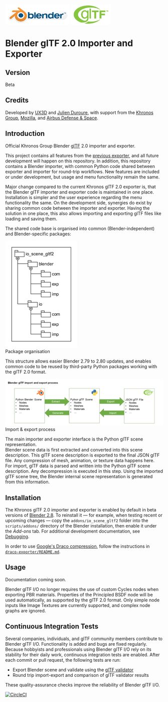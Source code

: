[![Blender](misc/Blender_logo.png)](http://www.blender.org/) [![glTF](misc/glTF_logo.png)](https://www.khronos.org/gltf/)  

Blender glTF 2.0 Importer and Exporter
======================================

Version
-------

Beta

Credits
-------

Developed by [UX3D](http://www.ux3d.io/) and [Julien Duroure](http://julienduroure.com/), with support from the [Khronos Group](https://www.khronos.org/), [Mozilla](https://www.mozilla.org/), and [Airbus Defense & Space](https://www.airbus.com/space.html).

Introduction
------------

Official Khronos Group Blender [glTF](https://www.khronos.org/gltf/) 2.0 importer and exporter.  

This project contains all features from the [previous exporter](https://github.com/KhronosGroup/glTF-Blender-Exporter), and all future development will happen on this repository. In addition, this repository contains a Blender importer, with common Python code shared between exporter and importer for round-trip workflows. New features are included or under development, but usage and menu functionality remain the same.

Major change compared to the current Khronos glTF 2.0 exporter is, that the Blender glTF importer and exporter code is maintained in one place. Installation is simpler and the user experience regarding the menu functionality the same. On the development side, synergies do exist by sharing common code between the importer and exporter. Having the solution in one place, this also allows importing and exporting glTF files like loading and saving them.

The shared code base is organised into common (Blender-independent) and Blender-specific packages:  

![Packages](docs/packages.png)  
Package organisation  

This structure allows easier Blender 2.79 to 2.80 updates, and enables common code to be reused by third-party Python packages working with the glTF 2.0 format.

![Process](docs/io_process.png)  
Import & export process

The main importer and exporter interface is the Python glTF scene representation.  
Blender scene data is first extracted and converted into this scene description. This glTF scene description is exported to the final JSON glTF file. Any compression of mesh, animation, or texture data happens here.  
For import, glTF data is parsed and written into the Python glTF scene description. Any decompression is executed in this step. Using the imported glTF scene tree, the Blender internal scene representation is generated from this information.

Installation
------------

The Khronos glTF 2.0 importer and exporter is enabled by default in beta versions of [Blender 2.8](https://www.blender.org/2-8/). To reinstall it — for example, when testing recent or upcoming changes — copy the `addons/io_scene_gltf2` folder into the `scripts/addons/` directory of the Blender installation, then enable it under the *Add-ons* tab. For additional development documentation, see [Debugging](DEBUGGING.md).

In order to use [Google's Draco compression](https://github.com/google/draco), follow the instructions in [`draco-exporter/README.md`](./draco-exporter/README.md).

Usage
-----
Documentation coming soon. 

Blender glTF I/O no longer requires the use of custom Cycles nodes when exporting PBR materials. Properties of the Principled BSDF node will be used automatically, as supported by the glTF 2.0 format. Only simple node inputs like Image Textures are currently supported, and complex node graphs are ignored.

Continuous Integration Tests
----------------------------

Several companies, individuals, and glTF community members contribute to Blender glTF I/O. Functionality is added and bugs are fixed regularly. Because hobbyists and professionals using Blender glTF I/O rely on its stability for their daily work,  continuous integration tests are enabled. After each commit or pull request, the following tests are run:

-	Export Blender scene and validate using the [glTF validator](https://github.com/KhronosGroup/glTF-Validator/)
-	Round trip import-export and comparison of glTF validator results  

These quality-assurance checks improve the reliability of Blender glTF I/O.  

[![CircleCI](https://circleci.com/gh/KhronosGroup/glTF-Blender-IO.svg?style=svg)](https://circleci.com/gh/KhronosGroup/glTF-Blender-IO)
